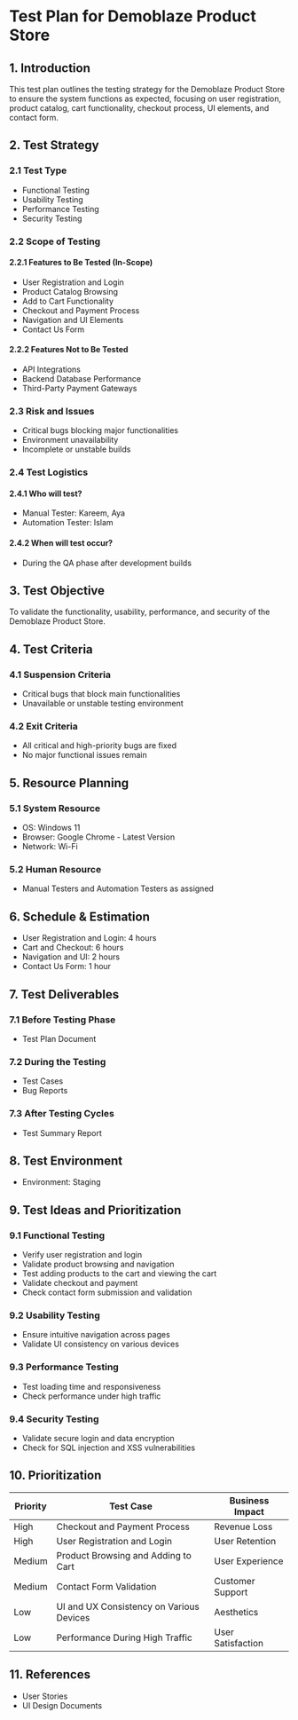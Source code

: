 # Test Plan for Demoblaze Product Store

## 1. Introduction
This test plan outlines the testing strategy for the Demoblaze Product Store to ensure the system functions as expected, focusing on user registration, product catalog, cart functionality, checkout process, UI elements, and contact form.

## 2. Test Strategy
### 2.1 Test Type
- Functional Testing
- Usability Testing
- Performance Testing
- Security Testing

### 2.2 Scope of Testing
#### 2.2.1 Features to Be Tested (In-Scope)
- User Registration and Login
- Product Catalog Browsing
- Add to Cart Functionality
- Checkout and Payment Process
- Navigation and UI Elements
- Contact Us Form

#### 2.2.2 Features Not to Be Tested
- API Integrations
- Backend Database Performance
- Third-Party Payment Gateways

### 2.3 Risk and Issues
- Critical bugs blocking major functionalities
- Environment unavailability
- Incomplete or unstable builds

### 2.4 Test Logistics
#### 2.4.1 Who will test?
- Manual Tester: Kareem, Aya
- Automation Tester: Islam

#### 2.4.2 When will test occur?
- During the QA phase after development builds

## 3. Test Objective
To validate the functionality, usability, performance, and security of the Demoblaze Product Store.

## 4. Test Criteria
### 4.1 Suspension Criteria
- Critical bugs that block main functionalities
- Unavailable or unstable testing environment

### 4.2 Exit Criteria
- All critical and high-priority bugs are fixed
- No major functional issues remain

## 5. Resource Planning
### 5.1 System Resource
- OS: Windows 11
- Browser: Google Chrome - Latest Version
- Network: Wi-Fi

### 5.2 Human Resource
- Manual Testers and Automation Testers as assigned

## 6. Schedule & Estimation
- User Registration and Login: 4 hours
- Cart and Checkout: 6 hours
- Navigation and UI: 2 hours
- Contact Us Form: 1 hour

## 7. Test Deliverables
### 7.1 Before Testing Phase
- Test Plan Document

### 7.2 During the Testing
- Test Cases
- Bug Reports

### 7.3 After Testing Cycles
- Test Summary Report

## 8. Test Environment
- Environment: Staging

## 9. Test Ideas and Prioritization
### 9.1 Functional Testing
- Verify user registration and login
- Validate product browsing and navigation
- Test adding products to the cart and viewing the cart
- Validate checkout and payment
- Check contact form submission and validation

### 9.2 Usability Testing
- Ensure intuitive navigation across pages
- Validate UI consistency on various devices

### 9.3 Performance Testing
- Test loading time and responsiveness
- Check performance under high traffic

### 9.4 Security Testing
- Validate secure login and data encryption
- Check for SQL injection and XSS vulnerabilities

## 10. Prioritization
| Priority | Test Case                             | Business Impact               |
|--------|--------------------------------------|--------------------------------|
| High   | Checkout and Payment Process           | Revenue Loss                   |
| High   | User Registration and Login             | User Retention                  |
| Medium | Product Browsing and Adding to Cart      | User Experience                 |
| Medium | Contact Form Validation                 | Customer Support                |
| Low    | UI and UX Consistency on Various Devices | Aesthetics                       |
| Low    | Performance During High Traffic          | User Satisfaction               |

## 11. References
- User Stories
- UI Design Documents
